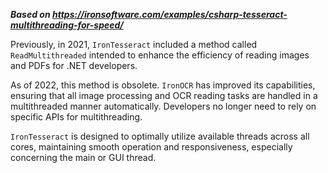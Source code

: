 ***Based on <https://ironsoftware.com/examples/csharp-tesseract-multithreading-for-speed/>***

Previously, in 2021, `IronTesseract` included a method called `ReadMultithreaded` intended to enhance the efficiency of reading images and PDFs for .NET developers.

As of 2022, this method is obsolete. `IronOCR` has improved its capabilities, ensuring that all image processing and OCR reading tasks are handled in a multithreaded manner automatically. Developers no longer need to rely on specific APIs for multithreading.

`IronTesseract` is designed to optimally utilize available threads across all cores, maintaining smooth operation and responsiveness, especially concerning the main or GUI thread.
